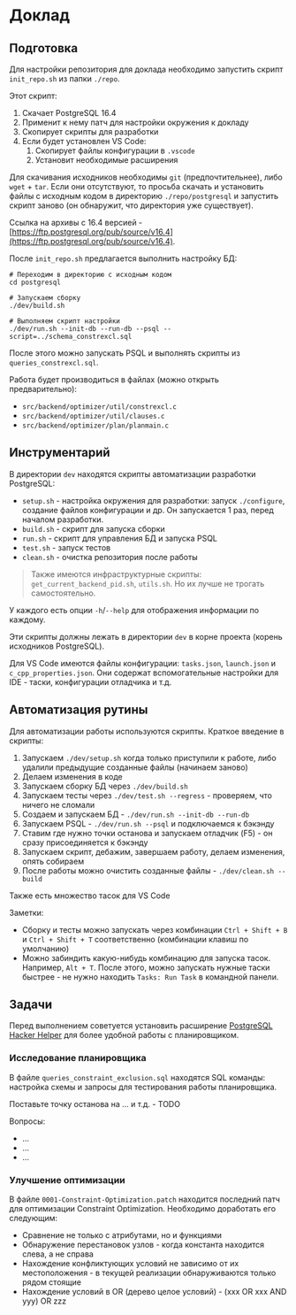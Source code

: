# Доклад

## Подготовка

Для настройки репозитория для доклада необходимо запустить скрипт `init_repo.sh`
из папки `./repo`.

Этот скрипт:

1. Скачает PostgreSQL 16.4
2. Применит к нему патч для настройки окружения к докладу
3. Скопирует скрипты для разработки
4. Если будет установлен VS Code:
    1. Скопирует файлы конфигурации в `.vscode`
    2. Установит необходимые расширения

Для скачивания исходников необходимы `git` (предпочтительнее), либо `wget` + `tar`.
Если они отсутствуют, то просьба скачать и установить файлы с исходным кодом в
директорию `./repo/postgresql` и запустить скрипт заново (он обнаружит, что
директория уже существует).

Ссылка на архивы с 16.4 версией - [https://ftp.postgresql.org/pub/source/v16.4](https://ftp.postgresql.org/pub/source/v16.4).

После `init_repo.sh` предлагается выполнить настройку БД:

```shell
# Переходим в директорию с исходным кодом
cd postgresql

# Запускаем сборку
./dev/build.sh

# Выполняем скрипт настройки
./dev/run.sh --init-db --run-db --psql --script=../schema_constrexcl.sql
```

После этого можно запускать PSQL и выполнять скрипты из `queries_constrexcl.sql`.

Работа будет производиться в файлах (можно открыть предварительно):

- `src/backend/optimizer/util/constrexcl.c`
- `src/backend/optimizer/util/clauses.c`
- `src/backend/optimizer/plan/planmain.c`

## Инструментарий

В директории `dev` находятся скрипты автоматизации разработки PostgreSQL:

- `setup.sh` - настройка окружения для разработки: запуск `./configure`,
    создание файлов конфигурации и др. Он запускается 1 раз, перед началом
    разработки.
- `build.sh` - скрипт для запуска сборки
- `run.sh` - скрипт для управления БД и запуска PSQL
- `test.sh` - запуск тестов
- `clean.sh` - очистка репозитория после работы

> Также имеются инфраструктурные скрипты: `get_current_backend_pid.sh`,
> `utils.sh`. Но их лучше не трогать самостоятельно.

У каждого есть опции `-h`/`--help` для отображения информации по каждому.

Эти скрипты должны лежать в директории `dev` в корне проекта (корень исходников
PostgreSQL).

Для VS Code имеются файлы конфигурации: `tasks.json`, `launch.json` и
`c_cpp_properties.json`. Они содержат вспомогательные настройки для IDE -
таски, конфигурации отладчика и т.д.

## Автоматизация рутины

Для автоматизации работы используются скрипты. Краткое введение в скрипты:

1. Запускаем `./dev/setup.sh` когда только приступили к работе, либо удалили
  предыдущие созданные файлы (начинаем заново)
2. Делаем изменения в коде
3. Запускаем сборку БД через `./dev/build.sh`
4. Запускаем тесты через `./dev/test.sh --regress` - проверяем, что ничего не
   сломали
5. Создаем и запускаем БД - `./dev/run.sh --init-db --run-db`
6. Запускаем PSQL - `./dev/run.sh --psql` и подключаемся к бэкэнду
7. Ставим где нужно точки останова и запускаем отладчик (F5) - он сразу
   присоединяется к бэкэнду
8. Запускаем скрипт, дебажим, завершаем работу, делаем изменения, опять собираем
9. После работы можно очистить созданные файлы - `./dev/clean.sh --build`

Также есть множество тасок для VS Code

Заметки:

- Сборку и тесты можно запускать через комбинации `Ctrl + Shift + B` и `Ctrl + Shift + T`
  соответственно (комбинации клавиш по умолчанию)
- Можно забиндить какую-нибудь комбинацию для запуска тасок. Например, `Alt + T`.
  После этого, можно запускать нужные таски быстрее - не нужно находить
  `Tasks: Run Task` в командной панели.

## Задачи

Перед выполнением советуется установить расширение
[PostgreSQL Hacker Helper](https://marketplace.visualstudio.com/items?itemName=ash-blade.postgresql-hacker-helper)
для более удобной работы с планировщиком.

### Исследование планировщика

В файле `queries_constraint_exclusion.sql` находятся SQL команды: настройка
схемы и запросы для тестирования работы планировщика.



Поставьте точку останова на ... и т.д. - TODO

Вопросы:

- ...
- ...
- ...

### Улучшение оптимизации

В файле `0001-Constraint-Optimization.patch` находится последний патч для
оптимизации Constraint Optimization. Необходимо доработать его следующим:

- Сравнение не только с атрибутами, но и функциями
- Обнаружение перестановок узлов - когда константа находится слева, а не справа
- Нахождение конфликтующих условий не зависимо от их местоположения - в текущей
  реализации обнаруживаются только рядом стоящие
- Нахождение условий в OR (дерево целое условий) - (xxx OR xxx AND yyy) OR zzz

